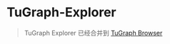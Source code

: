 # TuGraph-Explorer

> TuGraph Explorer 已经合并到 [TuGraph Browser](../4.user-guide/1.tugraph-browser.md)
